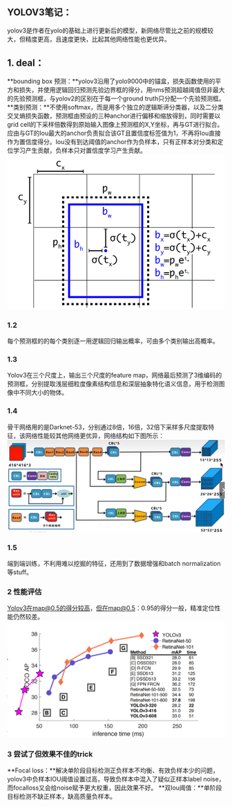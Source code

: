 ## YOLOV3笔记：
yolov3是作者在yolo的基础上进行更新后的模型，新网络尽管比之前的规模较大，但精度更高，且速度更快，比起其他网络性能也更优异。

## 1. deal：
**bounding box 预测：**yolov3沿用了yolo9000中的锚盒，损失函数使用的平方和损失，并使用逻辑回归预测先验边界框的得分，用nms预测超越阈值但非最大的先验预测框，与yolov2的区别在于每一个ground truth只分配一个先验预测框。
**类别预测：**不使用softmax，而是用多个独立的逻辑斯谛分类器，以及二分类交叉熵损失函数，预测框由预设的三种anchor进行偏移和缩放得到，同时需要以grid cell的下采样倍数得到原始输入图像上预测框的X,Y坐标，再与GT进行拟合。应由与GT的Iou最大的anchor负责拟合该GT且置信度标签值为1，不再将Iou直接作为置信度得分。Iou没有到达阈值的anchor作为负样本，只有正样本对分类和定位学习产生贡献，负样本只对置信度学习产生贡献。<img src="QQ截图20230826172530.png" alt="QQ截图20230826172530" style="zoom: 67%;" />

### 1.2
每个预测框的的每个类别逐一用逻辑回归输出概率，可由多个类别输出高概率。
### 1.3
Yolov3在三个尺度上，输出三个尺度的feature map，网络最后预测了3维编码的预测框，分别提取浅层细粒度像素结构信息和深层抽象特化语义信息，用于检测图像中不同大小的物体。

### 1.4
骨干网络用的是Darknet-53，分别通过8倍，16倍，32倍下采样多尺度提取特征，该网络性能较其他网络更优异，网络结构如下图所示：
![QQ截图20230826165620](QQ截图20230826165620.png)

### 1.5
端到端训练，不利用难以挖掘的特征，还用到了数据增强和batch normalization等stuff。
### 2 性能评估
Yolov3在map@0.5的得分较高，但在map@0.5：0.95的得分一般，精准定位性能仍然较差。![QQ截图20230826172440](QQ截图20230826172440.png)
### 3 尝试了但效果不佳的trick
**Focal loss：**解决单阶段目标检测正负样本不均衡、有效负样本少的问题，yolov3中负样本IOU阈值设置过高，导致负样本中混入了疑似正样本label noise，而focalloss又会给noise赋予更大权重，因此效果不好。
**双Iou阈值：**单阶段目标检测不缺正样本，缺高质量负样本。